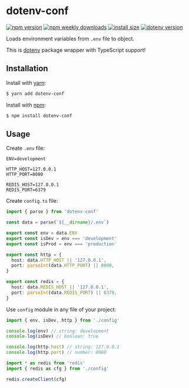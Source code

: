 # dotenv-conf

[![npm version](https://img.shields.io/npm/v/dotenv-conf)](https://npmjs.com/package/dotenv-conf)
[![npm weekly downloads](https://img.shields.io/npm/dw/dotenv-conf)](https://npmjs.com/package/dotenv-conf)
[![install size](https://packagephobia.com/badge?p=dotenv-conf)](https://packagephobia.com/result?p=dotenv-conf)
[![dotenv version](https://img.shields.io/github/package-json/dependency-version/vovarevenko/dotenv-conf/dotenv)](https://npmjs.com/package/dotenv)

Loads environment variables from `.env` file to object.

This is [dotenv](https://npmjs.com/package/dotenv) package wrapper with TypeScript support!

## Installation

Install with [yarn](https://yarnpkg.com):

```bash
$ yarn add dotenv-conf
```

Install with [npm](https://npmjs.com):

```bash
$ npm install dotenv-conf
```

## Usage

Create `.env` file:

```dosini
ENV=development

HTTP_HOST=127.0.0.1
HTTP_PORT=8080

REDIS_HOST=127.0.0.1
REDIS_PORT=6379
```

Create `config.ts` file:

```typescript
import { parse } from 'dotenv-conf'

const data = parse(`${__dirname}/.env`)

export const env = data.ENV
export const isDev = env === 'development'
export const isProd = env === 'production'

export const http = {
  host: data.HTTP_HOST || '127.0.0.1',
  port: parseInt(data.HTTP_PORT) || 8080,
}

export const redis = {
  host: data.REDIS_HOST || '127.0.0.1',
  port: parseInt(data.REDIS_PORT) || 6379,
}
```

Use `config` module in any file of your project:

```typescript
import { env, isDev, http } from './config'

console.log(env) // string: development
console.log(isDev) // boolean: true

console.log(http.host) // string: 127.0.0.1
console.log(http.port) // number: 8080
```

```typescript
import * as redis from 'redis'
import { redis as cfg } from './config'

redis.createClient(cfg)
```
